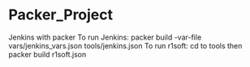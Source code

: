 # Packer_Project

Jenkins with packer
To run Jenkins:
 packer build -var-file vars/jenkins_vars.json  tools/jenkins.json
To run r1soft:
cd to tools then packer build r1soft.json 
